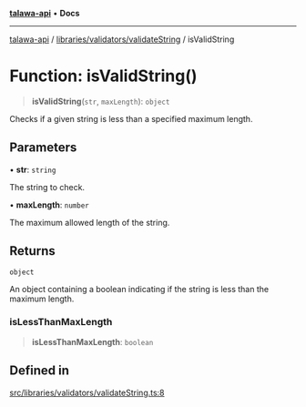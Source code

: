 [**talawa-api**](../../../../README.md) • **Docs**

***

[talawa-api](../../../../modules.md) / [libraries/validators/validateString](../README.md) / isValidString

# Function: isValidString()

> **isValidString**(`str`, `maxLength`): `object`

Checks if a given string is less than a specified maximum length.

## Parameters

• **str**: `string`

The string to check.

• **maxLength**: `number`

The maximum allowed length of the string.

## Returns

`object`

An object containing a boolean indicating if the string is less than the maximum length.

### isLessThanMaxLength

> **isLessThanMaxLength**: `boolean`

## Defined in

[src/libraries/validators/validateString.ts:8](https://github.com/PalisadoesFoundation/talawa-api/blob/3bacbf38707ebd3e3e5f1bc5b4cc7aa3b2adc169/src/libraries/validators/validateString.ts#L8)
